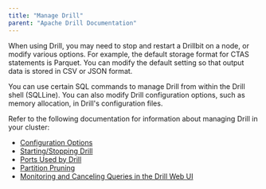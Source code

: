 ```yaml
---
title: "Manage Drill"
parent: "Apache Drill Documentation"
---
```

When using Drill, you may need to stop and restart a Drillbit on a node, or
modify various options. For example, the default storage format for CTAS
statements is Parquet. You can modify the default setting so that output data
is stored in CSV or JSON format.

You can use certain SQL commands to manage Drill from within the Drill shell
(SQLLine). You can also modify Drill configuration options, such as memory
allocation, in Drill's configuration files.

Refer to the following documentation for information about managing Drill in
your cluster:

  * [Configuration Options](/confluence/display/DRILL/Configuration+Options)
  * [Starting/Stopping Drill](/confluence/pages/viewpage.action?pageId=44994063)
  * [Ports Used by Drill](/confluence/display/DRILL/Ports+Used+by+Drill)
  * [Partition Pruning](/confluence/display/DRILL/Partition+Pruning)
  * [Monitoring and Canceling Queries in the Drill Web UI](/confluence/display/DRILL/Monitoring+and+Canceling+Queries+in+the+Drill+Web+UI)
  

